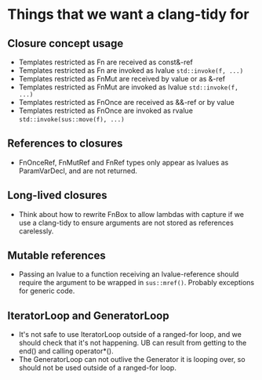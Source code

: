 # Things that we want a clang-tidy for

## Closure concept usage
* Templates restricted as Fn are received as const&-ref
* Templates restricted as Fn are invoked as lvalue `std::invoke(f, ...)`
* Templates restricted as FnMut are received by value or as &-ref
* Templates restricted as FnMut are invoked as lvalue `std::invoke(f, ...)`
* Templates restricted as FnOnce are received as &&-ref or by value
* Templates restricted as FnOnce are invoked as rvalue `std::invoke(sus::move(f), ...)`

## References to closures
* FnOnceRef, FnMutRef and FnRef types only appear as lvalues as ParamVarDecl,
  and are not returned.

## Long-lived closures
* Think about how to rewrite FnBox to allow lambdas with capture if we use a
  clang-tidy to ensure arguments are not stored as references carelessly.

## Mutable references
* Passing an lvalue to a function receiving an lvalue-reference should require
  the argument to be wrapped in `sus::mref()`. Probably exceptions for generic
  code.

## IteratorLoop and GeneratorLoop
* It's not safe to use IteratorLoop outside of a ranged-for loop, and we should
  check that it's not happening. UB can result from getting to the end() and
  calling operator*().
* The GeneratorLoop can not outlive the Generator it is looping over, so should
  not be used outside of a ranged-for loop.
